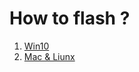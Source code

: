 # How to flash ?

1. [Win10](https://github.com/Xinyuan-LilyGO/LilyGo-Document/blob/master/WinFlashBin.md)
2. [Mac & Liunx](https://github.com/Xinyuan-LilyGO/LilyGo-Document/blob/master/MacFlashBin.md)
